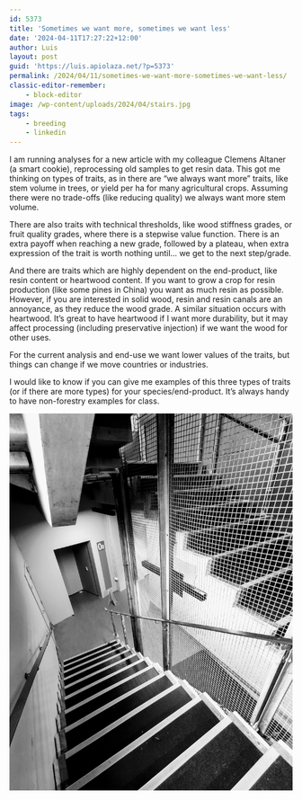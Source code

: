 ```yaml
---
id: 5373
title: 'Sometimes we want more, sometimes we want less'
date: '2024-04-11T17:27:22+12:00'
author: Luis
layout: post
guid: 'https://luis.apiolaza.net/?p=5373'
permalink: /2024/04/11/sometimes-we-want-more-sometimes-we-want-less/
classic-editor-remember:
    - block-editor
image: /wp-content/uploads/2024/04/stairs.jpg
tags:
    - breeding
    - linkedin
---
```


I am running analyses for a new article with my colleague Clemens Altaner (a smart cookie), reprocessing old samples to get resin data. This got me thinking on types of traits, as in there are “we always want more” traits, like stem volume in trees, or yield per ha for many agricultural crops. Assuming there were no trade-offs (like reducing quality) we always want more stem volume.

There are also traits with technical thresholds, like wood stiffness grades, or fruit quality grades, where there is a stepwise value function. There is an extra payoff when reaching a new grade, followed by a plateau, when extra expression of the trait is worth nothing until… we get to the next step/grade.

And there are traits which are highly dependent on the end-product, like resin content or heartwood content. If you want to grow a crop for resin production (like some pines in China) you want as much resin as possible. However, if you are interested in solid wood, resin and resin canals are an annoyance, as they reduce the wood grade. A similar situation occurs with heartwood. It’s great to have heartwood if I want more durability, but it may affect processing (including preservative injection) if we want the wood for other uses.

For the current analysis and end-use we want lower values of the traits, but things can change if we move countries or industries.

I would like to know if you can give me examples of this three types of traits (or if there are more types) for your species/end-product. It’s always handy to have non-forestry examples for class.

![Stairs suggesting getting more or less, depending on direction.](/assets/images/stairs.jpg)